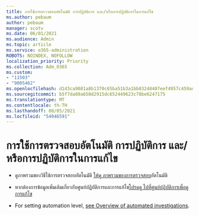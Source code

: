 ```yaml
---
title: การใช้การตรวจสอบอัตโนมัติ การปฏิบัติการ และ/หรือการปฏิบัติการในการแก้ไข
ms.author: pebaum
author: pebaum
manager: scotv
ms.date: 06/01/2021
ms.audience: Admin
ms.topic: article
ms.service: o365-administration
ROBOTS: NOINDEX, NOFOLLOW
localization_priority: Priority
ms.collection: Adm_O365
ms.custom:
- "11503"
- "9005462"
ms.openlocfilehash: d1d3ca9081a8b1370c65ba51b3a1bb83248407eef4957c459adf836e4573a0af
ms.sourcegitcommit: b5f7da89a650d2915dc652449623c78be6247175
ms.translationtype: MT
ms.contentlocale: th-TH
ms.lasthandoff: 08/05/2021
ms.locfileid: "54046591"
---
```

# <a name="using-automated-investigation-executing-actions-andor-remediation-actions"></a>การใช้การตรวจสอบอัตโนมัติ การปฏิบัติการ และ/หรือการปฏิบัติการในการแก้ไข

- ดูภาพรวมของวิธีใช้การตรวจสอบอัตโนมัติ [ให้ดู ภาพรวมของการตรวจสอบ](/microsoft-365/security/defender-endpoint/automated-investigations)อัตโนมัติ

- หากต้องการข้อมูลเพิ่มเติมเกี่ยวกับศูนย์ปฏิบัติการและการแก้ไข[โปรดดู ไปที่ศูนย์ปฏิบัติการเพื่อดูการแก้ไข](/security/defender-endpoint/auto-investigation-action-center)

- For setting automation level, [see Overview of automated investigations](/microsoft-365/security/defender-endpoint/automated-investigations).